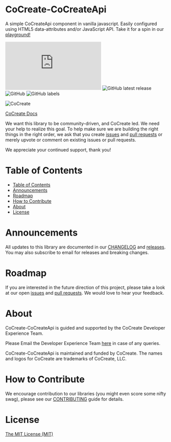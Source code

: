 # CoCreate-CoCreateApi
A simple CoCreateApi component in vanilla javascript. Easily configured using HTML5 data-attributes and/or JavaScript API. Take it for a spin in our [playground!](https://cocreate.app/docs/CoCreateApi)

![GitHub file size in bytes](https://img.shields.io/github/size/CoCreate-app/CoCreate-CoCreateApi/dist/CoCreate-CoCreateApi.min.js?label=minified%20size&style=for-the-badge) 
![GitHub latest release](https://img.shields.io/github/v/release/CoCreate-app/CoCreate-CoCreateApi?style=for-the-badge)
![GitHub](https://img.shields.io/github/license/CoCreate-app/CoCreate-CoCreateApi?style=for-the-badge) 
![GitHub labels](https://img.shields.io/github/labels/CoCreate-app/CoCreate-CoCreateApi/help%20wanted?style=for-the-badge)

![CoCreate](https://cdn.cocreate.app/logo.png)

[CoCreate Docs](https://cocreate.app/docs/CoCreateApi)

We want this library to be community-driven, and CoCreate led. We need your help to realize this goal. To help make sure we are building the right things in the right order, we ask that you create [issues](https://github.com/CoCreate-app/Realtime_Admin_CRM_and_CMS/issues) and [pull requests](https://github.com/CoCreate-app/Realtime_Admin_CRM_and_CMS/pulls) or merely upvote or comment on existing issues or pull requests.

We appreciate your continued support, thank you!

# Table of Contents

- [Table of Contents](#table-of-contents)
- [Announcements](#announcements)
- [Roadmap](#roadmap)
- [How to Contribute](#how-to-contribute)
- [About](#about)
- [License](#license)

<a name="announcements"></a>
# Announcements

All updates to this library are documented in our [CHANGELOG](https://github.com/CoCreate-app/CoCreate-CoCreateApi/blob/master/CHANGELOG.md) and [releases](https://github.com/CoCreate-app/CoCreate-CoCreateApi/releases). You may also subscribe to email for releases and breaking changes. 

<a name="roadmap"></a>
# Roadmap

If you are interested in the future direction of this project, please take a look at our open [issues](https://github.com/CoCreate-app/CoCreate-CoCreateApi/issues) and [pull requests](https://github.com/CoCreate-app/CoCreate-CoCreateApi/pulls). We would love to hear your feedback.


<a name="about"></a>
# About

CoCreate-CoCreateApi is guided and supported by the CoCreate Developer Experience Team.

Please Email the Developer Experience Team [here](mailto:develop@cocreate.app) in case of any queries.

CoCreate-CoCreateApi is maintained and funded by CoCreate. The names and logos for CoCreate are trademarks of CoCreate, LLC.

<a name="contribute"></a>
# How to Contribute

We encourage contribution to our libraries (you might even score some nifty swag), please see our [CONTRIBUTING](https://github.com/CoCreate-app/CoCreate-CoCreateApi/blob/master/CONTRIBUTING.md) guide for details.

# License
[The MIT License (MIT)](https://github.com/CoCreate-app/CoCreate-CoCreateApi/blob/master/LICENSE)

